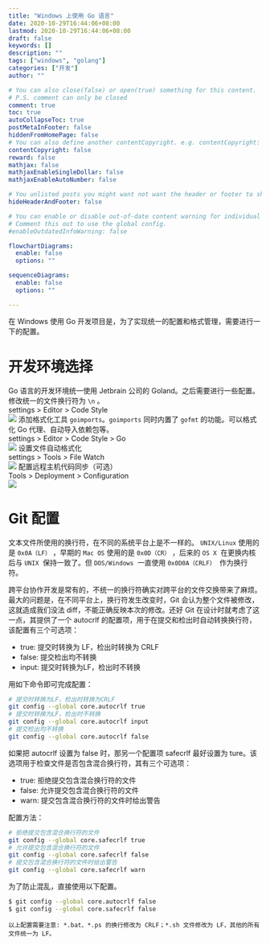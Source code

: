 ```yaml
---
title: "Windows 上使用 Go 语言"
date: 2020-10-29T16:44:06+08:00
lastmod: 2020-10-29T16:44:06+08:00
draft: false
keywords: []
description: ""
tags: ["windows", "golang"]
categories: ["开发"]
author: ""

# You can also close(false) or open(true) something for this content.
# P.S. comment can only be closed
comment: true
toc: true
autoCollapseToc: true
postMetaInFooter: false
hiddenFromHomePage: false
# You can also define another contentCopyright. e.g. contentCopyright: "This is another copyright."
contentCopyright: false
reward: false
mathjax: false
mathjaxEnableSingleDollar: false
mathjaxEnableAutoNumber: false

# You unlisted posts you might want not want the header or footer to show
hideHeaderAndFooter: false

# You can enable or disable out-of-date content warning for individual post.
# Comment this out to use the global config.
#enableOutdatedInfoWarning: false

flowchartDiagrams:
  enable: false
  options: ""

sequenceDiagrams: 
  enable: false
  options: ""

---
```


在 Windows 使用 Go 开发项目是，为了实现统一的配置和格式管理，需要进行一下的配置。
# 开发环境选择
Go 语言的开发环境统一使用 Jetbrain 公司的 Goland。之后需要进行一些配置。
修改统一的文件换行符为 `\n` 。
<br/>
settings > Editor > Code Style
<br/>
![](https://raw.githubusercontent.com/xingyys/myblog/main/post/images/20201030110653.png)
添加格式化工具 `goimports`。`goimports` 同时内置了 `gofmt` 的功能。可以格式化 Go 代理、自动导入依赖包等。
<br/>
settings > Editor > Code Style > Go
<br/>
![](https://raw.githubusercontent.com/xingyys/myblog/main/post/images/20201030110801.png)
设置文件自动格式化
<br/>
settings > Tools > File Watch
<br/>
![](https://raw.githubusercontent.com/xingyys/myblog/main/post/images/20201030110855.png)
配置远程主机代码同步（可选）
<br />
Tools > Deployment > Configuration
<br/>
![](https://raw.githubusercontent.com/xingyys/myblog/main/post/images/20201030110938.png)
# Git 配置
文本文件所使用的换行符，在不同的系统平台上是不一样的。 `UNIX/Linux` 使用的是 `0x0A（LF）` ，早期的 `Mac OS` 使用的是 `0x0D（CR）` ，后来的 `OS X`  在更换内核后与 `UNIX`  保持一致了。但 `DOS/Windows`  一直使用 `0x0D0A（CRLF）`  作为换行符。


跨平台协作开发是常有的，不统一的换行符确实对跨平台的文件交换带来了麻烦。最大的问题是，在不同平台上，换行符发生改变时，Git 会认为整个文件被修改，这就造成我们没法 diff，不能正确反映本次的修改。还好 Git 在设计时就考虑了这一点，其提供了一个 autocrlf 的配置项，用于在提交和检出时自动转换换行符，该配置有三个可选项：

- true: 提交时转换为 LF，检出时转换为 CRLF
- false: 提交检出均不转换
- input: 提交时转换为LF，检出时不转换



用如下命令即可完成配置：
```bash
# 提交时转换为LF，检出时转换为CRLF
git config --global core.autocrlf true
# 提交时转换为LF，检出时不转换
git config --global core.autocrlf input
# 提交检出均不转换
git config --global core.autocrlf false
```
如果把 autocrlf 设置为 false 时，那另一个配置项 safecrlf 最好设置为 ture。该选项用于检查文件是否包含混合换行符，其有三个可选项：

- true: 拒绝提交包含混合换行符的文件
- false: 允许提交包含混合换行符的文件
- warn: 提交包含混合换行符的文件时给出警告



配置方法：
```bash
# 拒绝提交包含混合换行符的文件
git config --global core.safecrlf true
# 允许提交包含混合换行符的文件
git config --global core.safecrlf false
# 提交包含混合换行符的文件时给出警告
git config --global core.safecrlf warn
```
为了防止混乱，直接使用以下配置。
```bash
$ git config --global core.autocrlf false
$ git config --global core.safecrlf false
```
`以上配置需要注意: *.bat、*.ps 的换行修改为 CRLF；*.sh 文件修改为 LF，其他的所有文件统一为 LF。` 

